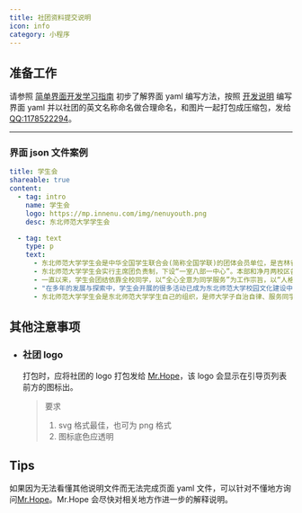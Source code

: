 ```yaml
---
title: 社团资料提交说明
icon: info
category: 小程序
---
```


## 准备工作

请参照 [简单界面开发学习指南](simple-debug.md) 初步了解界面 yaml 编写方法，按照 [开发说明](frameDescription.md) 编写界面 yaml 并以社团的英文名称命名做合理命名，和图片一起打包成压缩包，发给 [QQ:1178522294](https://wpa.qq.com/msgrd?v=3&uin=1178522294&site=qq)。

---

### 界面 json 文件案例

```yaml
title: 学生会
shareable: true
content:
  - tag: intro
    name: 学生会
    logo: https://mp.innenu.com/img/nenuyouth.png
    desc: 东北师范大学学生会

  - tag: text
    type: p
    text:
      - 东北师范大学学生会是中华全国学生联合会(简称全国学联)的团体会员单位，是吉林省学生联合会主席单位，是学校党委领导、校团委具体指导，自主开展工作的学生群众性组织，是同学与学校之间的联系纽带。
      - 东北师范大学学生会实行主席团负责制，下设“一室八部一中心”。本部和净月两校区各设校区学生会，由主席(副主席)、办公室、学研部、宣传部、生活部、权益部、文艺部、体育部、民族部、女生部、大学生新媒体中心组成。各学院(部)学生会是东北师范大学学生会在各学院的直属学生组织，他们在同级党委领导、团委指导下开展工作，接受校学生会的领导和指导，并协助校学生会开展工作。
      - 一直以来，学生会团结依靠全校同学，以“全心全意为同学服务”为工作宗旨，以“人格的魅力，学习的楷模，工作的典范”为培养目标，以“引导、组织、维护、服务”为主要工作职能，努力营造良好校园文化氛围，着力打造精品校园文化活动，切实维护学生基本利益，服务学生合理需求，获得了全校师生的一致认可和广泛支持。
      - "在多年的发展与探索中，学生会开展的很多活动已成为东北师范大学校园文化建设中的品牌项目: 已成功举办二十四届的“大学生教师技能大赛”是最受同学们关注和欢迎的比赛，夯实教师基本功，提高职业素养，充分体现了东北师范大学“为基础教育服务”的办学宗旨；权益部、生活部下设学生学风自我建设委员会、读书文化建设委员会、寝室文化建设委员会、就餐文化建设委员会四大委员会，针对学校读书文化、就餐文化、寝室文化、学风建设等方面进行广泛调研，关注同学们学习、生活中遇到的困难，及时为学生和学校搭建沟通平台；“大学生优秀传统文化素养培育工程”系列教育活动，针对学生思想文化道德建设，开展丰富有趣、贴近生活的课程与活动；“学士杯”足球赛、“精英杯”篮球赛等活动的开展，提高了学生的身体素质，丰富了课余生活，有效促进了各学院同学之间的交流；“激情年华”大学生风采展示系列活动、“炫亮东师”原创艺术比赛等格调高雅、体系健全的文艺活动，提高了学生的鉴赏能力和审美情趣；一年一度的“女生文化节”和“民族文化节”更成为了一道道青春靓丽的风景；大学生新媒体中心管理运营的“东师青年”微信平台已成为我校规模最大、用户活跃度最高的网络互动平台，在全国高校微信影响力排行榜中，多次排名第一，引领了学生主流价值观，弘扬了青春正能量。"
      - 东北师范大学学生会是东北师范大学学生自己的组织，是师大学子自治自律、服务同学的园地，更是我们大家心灵的归属和共同的家园。我们为年轻和梦想搭建一个绚亮的舞台，我们期待，能有越来越多的同学可以在这个舞台上翩然起舞!
```

## 其他注意事项

- ### 社团 logo

  打包时，应将社团的 logo 打包发给 [Mr.Hope](https://wpa.qq.com/msgrd?v=3&uin=1178522294&site=qq)，该 logo 会显示在引导页列表前方的图标出。

  > 要求
  >
  > 1. svg 格式最佳，也可为 png 格式
  > 1. 图标底色应透明

## Tips

如果因为无法看懂其他说明文件而无法完成页面 yaml 文件，可以针对不懂地方询问[Mr.Hope](https://wpa.qq.com/msgrd?v=3&uin=1178522294&site=qq)。Mr.Hope 会尽快对相关地方作进一步的解释说明。
